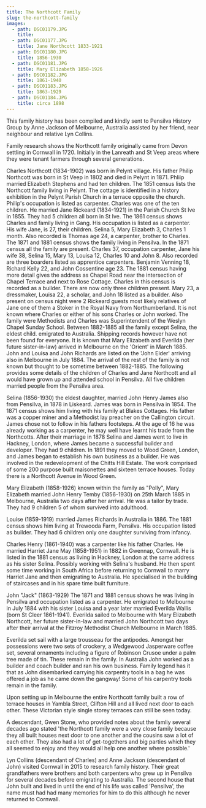 ```yaml
---
title: The Northcott Family
slug: the-northcott-family
images:
  - path: DSC01179.JPG
    title:
  - path: DSC01177.JPG
    title: Jane Northcott 1833-1921
  - path: DSC01180.JPG
    title: 1856-1930
  - path: DSC01181.JPG
    title: Mary Elizabeth 1858-1926
  - path: DSC01182.JPG
    title: 1861-1940
  - path: DSC01183.JPG
    title: 1863-1929
  - path: DSC01184.JPG
    title: circa 1898
---
```


This family history has been compiled and kindly sent to Pensilva History Group by Anne Jackson of Melbourne, Australia assisted by her friend, near neighbour and relative Lyn Collins.

Family research shows the Northcott family originally came from Devon settling in Cornwall in 1720. Initially in the Lanreath and St Veep areas where they were tenant farmers through several generations.

Charles Northcott (1834-1902) was born in Pelynt village. His father Philip Northcott was born in St Veep in 1802 and died in Pelynt in 1871.
Phliip married Elizabeth Stephens and had ten children.
The 1851 census lists the Northcott family living in Pelynt. The cottage is identified in a history exhibition in the Pelynt Parish Church in a terrace opposite the church.
Philip's occupation is listed as carpenter.
Charles was one of the ten children. He married Jane Rickeard (1834-1921) in the Parish Church St Ive in 1855. They had 5 children all born in St Ive.
The 1861 census shows Charles and family living in Gang. His occupation is listed as a carpenter. His wife Jane, is 27, their children. Selina 5, Mary Elizabeth 3, Charles 1 month.
Also recorded is Thomas age 24, a carpenter, brother to Charles.
The 1871 and 1881 census shows the family living in Pensilva.
In the 1871 census all the family are present. Charles 37, occupation carpenter, Jane his wife 38, Selina 15, Mary 13, Louisa 12, Charles 10 and John 8. Also recorded are three boarders listed as apprentice carpenters. Benjamin Venning 18, Richard Kelly 22, and John Cossentine age 23. The 1881 census having more detail gives the address as Chapel Road near the intersection of Chapel Terrace and next to Rose Cottage.
Charles in this census is recorded as a builder. There are now only three children present. Mary 23, a dressmaker, Louisa 22, a scholar, and John 18 listed as a builder.
Also present on census night were 2 Rickeard guests most likely relatives of Jane one of them a Stoker in the Royal Navy from Northumberland. It is not known where Charles or either of his sons Charles or John worked.
The family were Methodists and Charles was Superintendent of the Weslyn Chapel Sunday School. Between 1882-1885 all the family except Selina, the eldest child. emigrated to Australia. Shipping records however have not been found for everyone. It is known that Mary Elizabeth and Everilda (her future sister-in-law) arrived in Melbourne on the 'Orient' in March 1885.
John and Louisa and John Richards are listed on the 'John Elder' arriving also in Melbourne in July 1884. The arrival of the rest of the family is not known but thought to be sometime between 1882-1885. The following provides some details of the children of Charles and Jane Northcott and all would have grown up and attended school in Pensilva. All five children married people from the Pensilva area.

Selina (1856-1930) the eldest daughter, married John Henry James also from Pensilva, in 1878 in Liskeard. James was born in Pensilva in 1854. The 1871 census shows him living with his family at Blakes Cottages. His father was a copper miner and a Methodist lay preacher on the Callington circuit. James chose not to follow in his fathers footsteps. At the age of 16 he was already working as a carpenter, he may well have learnt his trade from the Northcotts. After their marriage in 1878 Selina and James went to live in Hackney, London, where James became a successful builder and developer. They had 9 children. In 1891 they moved to Wood Green, London, and James began to establish his own business as a builder. He was involved in the redevelopment of the Chitts Hill Estate. The work comprised of some 200 purpose built maisonettes and sixteen terrace houses. Today there is a Northcott Avenue in Wood Green.

Mary Elizabeth (1858-1926) known within the family as "Polly", Mary Elizabeth married John Henry Temby (1856-1930) on 25th March 1885 in Melbourne, Australia two days after her arrival. He was a tailor by trade. They had 9 children 5 of whom survived into adulthood.

Louise (1859-1919) married James Richards in Australia in 1886. The 1881 census shows him living at Trewooda Farm, Pensilva. His occupation listed as builder. They had 6 children only one daughter surviving from infancy.

Charles Henry (1861-1940) was a carpenter like his father Charles. He married Harriet Jane May (1858-1951) in 1882 in Gwennap, Cornwall. He is listed in the 1881 census as living in Hackney, London at the same address as his sister Selina. Possibly working with Selina's husband. He then spent some time working in South Africa before returning to Cornwall to marry Harriet Jane and then emigrating to Australia. He specialised in the building of staircases and in his spare time built furniture.

John "Jack" (1863-1929) The 1871 and 1881 census shows he was living in Pensilva and occupation listed as a carpenter. He emigrated to Melbourne in July 1884 with his sister Louisa and a year later married Everilda Wallis (born St Cleer 1861-1941). Everilda sailed to Melbourne with Mary Elizabeth Northcott, her future sister-in-law and married John Northcott two days after their arrival at the Fitzroy Methodist Church Melbourne in March 1885.

Everilda set sail with a large trousseau for the antipodes. Amongst her possessions were two sets of crockery, a Wedgewood Jasperware coffee set, several ornaments including a figure of Robinson Crusoe under a palm tree made of tin. These remain in the family. In Australia John worked as a builder and coach builder and ran his own business. Family legend has it that as John disembarked carrying his carpentry tools in a bag he was offered a job as he came down the gangway!
Some of his carpentry tools remain in the family.

Upon setting up in Melbourne the entire Northcott family built a row of terrace houses in Yambla Street, Clifton Hill and all lived next door to each other. These Victorian style single storey terraces can still be seen today.

A descendant, Gwen Stone, who provided notes about the famliy several decades ago stated 'the Northcott family were a very close family because they all built houses next door to one another and the cousins saw a lot of each other. They also had a lot of get-togethers and big parties which they all seemed to enjoy and they would all help one another where possible.'

Lyn Collins (descendant of Charles) and Anne Jackson (descendant of John) visited Cornwall in 2015 to research family history. Their great grandfathers were brothers and both carpenters who grew up in Pensilva for several decades before emigrating to Australia. The second house that John built and lived in until the end of his life was called 'Pensilva', the name must had had many memories for him to do this although he never returned to Cornwall.
